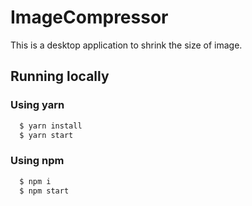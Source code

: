 # ImageCompressor

This is a desktop application to shrink the size of image.

## Running locally

### Using yarn

```bash
  $ yarn install
  $ yarn start
```

### Using npm

```bash
  $ npm i
  $ npm start
```
